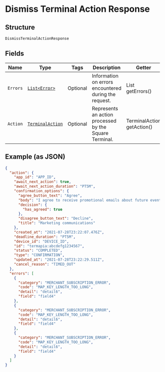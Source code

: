 
# Dismiss Terminal Action Response

## Structure

`DismissTerminalActionResponse`

## Fields

| Name | Type | Tags | Description | Getter |
|  --- | --- | --- | --- | --- |
| `Errors` | [`List<Error>`](../../doc/models/error.md) | Optional | Information on errors encountered during the request. | List<Error> getErrors() |
| `Action` | [`TerminalAction`](../../doc/models/terminal-action.md) | Optional | Represents an action processed by the Square Terminal. | TerminalAction getAction() |

## Example (as JSON)

```json
{
  "action": {
    "app_id": "APP_ID",
    "await_next_action": true,
    "await_next_action_duration": "PT5M",
    "confirmation_options": {
      "agree_button_text": "Agree",
      "body": "I agree to receive promotional emails about future events and activities.",
      "decision": {
        "has_agreed": true
      },
      "disagree_button_text": "Decline",
      "title": "Marketing communications"
    },
    "created_at": "2021-07-28T23:22:07.476Z",
    "deadline_duration": "PT5M",
    "device_id": "DEVICE_ID",
    "id": "termapia:abcdefg1234567",
    "status": "COMPLETED",
    "type": "CONFIRMATION",
    "updated_at": "2021-07-28T23:22:29.511Z",
    "cancel_reason": "TIMED_OUT"
  },
  "errors": [
    {
      "category": "MERCHANT_SUBSCRIPTION_ERROR",
      "code": "MAP_KEY_LENGTH_TOO_LONG",
      "detail": "detail6",
      "field": "field4"
    },
    {
      "category": "MERCHANT_SUBSCRIPTION_ERROR",
      "code": "MAP_KEY_LENGTH_TOO_LONG",
      "detail": "detail6",
      "field": "field4"
    },
    {
      "category": "MERCHANT_SUBSCRIPTION_ERROR",
      "code": "MAP_KEY_LENGTH_TOO_LONG",
      "detail": "detail6",
      "field": "field4"
    }
  ]
}
```

